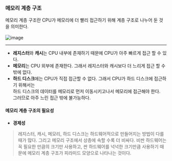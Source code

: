 

### 메모리 계층 구조


메모리 계층 구조란 CPU가 메모리에 더 빨리 접근하기 위해 계층 구조로 나누어 둔 것을 의미한다. </br>
</br>
![image](https://upload.wikimedia.org/wikipedia/commons/thumb/c/c6/%EB%A9%94%EB%AA%A8%EB%A6%AC%EA%B3%84%EC%B8%B5%EA%B5%AC%EC%A1%B0%EA%B7%B8%EB%A6%BC1.png/330px-%EB%A9%94%EB%AA%A8%EB%A6%AC%EA%B3%84%EC%B8%B5%EA%B5%AC%EC%A1%B0%EA%B7%B8%EB%A6%BC1.png)

---
* **레지스터**와 **캐시**는 CPU 내부에 존재하기 때문에 CPU가 아주 빠르게 접근 할 수 있다. <br>
* **메모리**는 CPU 외부에 존재한다. 그래서 레지스터와 캐시보다 더 느리게 접근 할 수 밖에 없다. </br>
* **하드 디스크**에는 CPU가 직접 접근할 수 없다. 그래서 CPU가 하드 디스크에 접근하기 위해서는 <br>하드 디스크의 데이터를 메모리로 먼저 이동시키고나서 메모리에 접근해야 한다.
<br>그러므로 아주 느린 접근 밖에 불가능하다.


#### 메모리 계층 구조의 필요성

* **경제성** 
> 레지스터, 캐시, 메모리, 하드 디스크는 하드웨어적으로 만들어지는 방법이 다를 때가 많다. 그리고 메모리 구조에서 상층에 속할 수록 더 비싸다. 비싼 하드웨어는 꼭 필요한 만큼의 크기만 사용하고, 싼 하드웨어를 넉넉한 크기만큼 사용하기 때문에 메모리 계층 구조가 피라미드 모양으로 나타나는 것이다.
